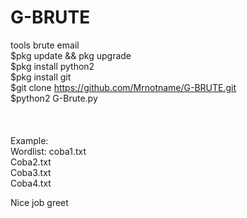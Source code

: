 # G-BRUTE
tools brute email 
</br>
$pkg update && pkg upgrade
</br>
$pkg install python2
</br>
$pkg install git 
</br>
$git clone https://github.com/Mrnotname/G-BRUTE.git
</br>
$python2 G-Brute.py
</br>
</br>
</br>
</br>
Example:</br>
      Wordlist: coba1.txt</br>
                Coba2.txt</br>
                Coba3.txt</br>
                Coba4.txt
                </br>

Nice job greet 

